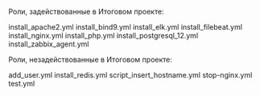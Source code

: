 Роли, задействованные в Итоговом проекте:

install_apache2.yml
install_bind9.yml
install_elk.yml
install_filebeat.yml
install_nginx.yml
install_php.yml
install_postgresql_12.yml
install_zabbix_agent.yml

Роли, незадействованные в Итоговом проекте:

add_user.yml
install_redis.yml
script_insert_hostname.yml
stop-nginx.yml
test.yml

